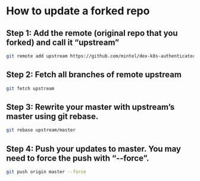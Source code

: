 # How to update a forked repo

## Step 1: Add the remote (original repo that you forked) and call it “upstream”
```bash
git remote add upstream https://github.com/mintel/dex-k8s-authenticator.git
```

## Step 2: Fetch all branches of remote upstream
```bash
git fetch upstream
```

## Step 3: Rewrite your master with upstream’s master using git rebase.
```bash
git rebase upstream/master
```

## Step 4: Push your updates to master. You may need to force the push with “--force”.
```bash
git push origin master --force
```